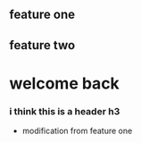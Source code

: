 ## feature one

## feature two

# welcome back

### i think this is a header h3

- modification from feature one
